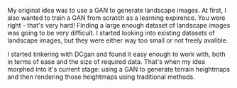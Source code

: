 My original idea was to use a GAN to generate landscape images. At first, I also wanted to train a GAN from scratch as a learning expirence. You were right - that's very hard! Finding a large enough dataset of landscape images was going to be very difficult. I started looking into existing datasets of landscape images, but they were either way too small or not freely avalible.

I started tinkering with DCgan and found it easy enough to work with, both in terms of ease and the size of required data. That's when my idea morphed into it's current stage: using a GAN to generate terrain heightmaps and then rendering those heightmaps using traditional methods.
